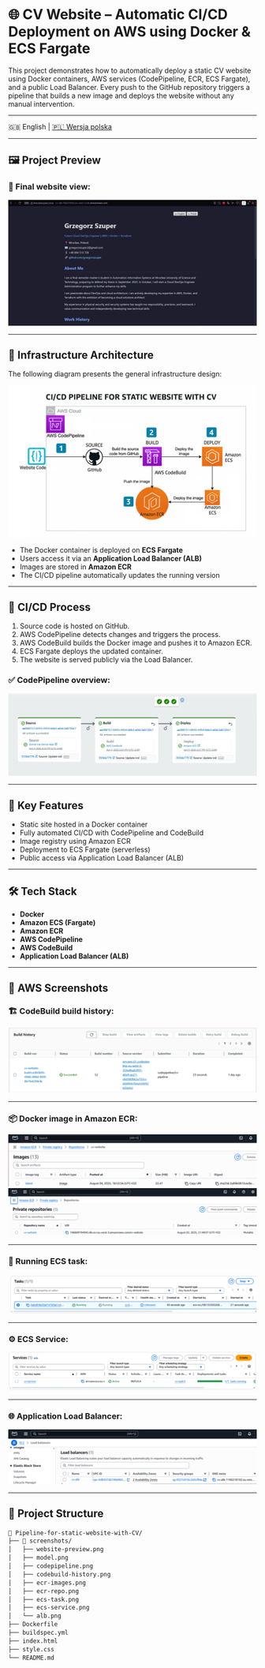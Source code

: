 # 🌐 CV Website – Automatic CI/CD Deployment on AWS using Docker & ECS Fargate

This project demonstrates how to automatically deploy a static CV website using Docker containers, AWS services (CodePipeline, ECR, ECS Fargate), and a public Load Balancer. Every push to the GitHub repository triggers a pipeline that builds a new image and deploys the website without any manual intervention.

---

🇬🇧 English | [🇵🇱 Wersja polska](README_PL.md)

---

## 🖼️ Project Preview

### 📄 Final website view:

![Website preview](screenshots/website-preview.png)

---

## 🧭 Infrastructure Architecture

The following diagram presents the general infrastructure design:

![Architecture model](screenshots/model.png)

- The Docker container is deployed on **ECS Fargate**
- Users access it via an **Application Load Balancer (ALB)**
- Images are stored in **Amazon ECR**
- The CI/CD pipeline automatically updates the running version

---

## 🔄 CI/CD Process

1. Source code is hosted on GitHub.
2. AWS CodePipeline detects changes and triggers the process.
3. AWS CodeBuild builds the Docker image and pushes it to Amazon ECR.
4. ECS Fargate deploys the updated container.
5. The website is served publicly via the Load Balancer.

### ✅ CodePipeline overview:

![CodePipeline](screenshots/codepipeline.png)

---

## 🚀 Key Features

- Static site hosted in a Docker container
- Fully automated CI/CD with CodePipeline and CodeBuild
- Image registry using Amazon ECR
- Deployment to ECS Fargate (serverless)
- Public access via Application Load Balancer (ALB)

---

## 🛠️ Tech Stack

- **Docker**
- **Amazon ECS (Fargate)**
- **Amazon ECR**
- **AWS CodePipeline**
- **AWS CodeBuild**
- **Application Load Balancer (ALB)**

---

## 📸 AWS Screenshots

### 🏗️ CodeBuild build history:

![Build history](screenshots/codebuild-history.png)

---

### 📦 Docker image in Amazon ECR:

![ECR – images](screenshots/ecr-images.png)
![ECR – repository](screenshots/ecr-repo.png)

---

### 🚢 Running ECS task:

![ECS Task](screenshots/ecs-task.png)

---

### ⚙️ ECS Service:

![ECS Service](screenshots/ecs-service.png)

---

### 🌐 Application Load Balancer:

![Load Balancer](screenshots/alb.png)

---

## 📁 Project Structure

```txt
📁 Pipeline-for-static-website-with-CV/
├── 📁 screenshots/
│   ├── website-preview.png
│   ├── model.png
│   ├── codepipeline.png
│   ├── codebuild-history.png
│   ├── ecr-images.png
│   ├── ecr-repo.png
│   ├── ecs-task.png
│   ├── ecs-service.png
│   └── alb.png
├── Dockerfile
├── buildspec.yml
├── index.html
├── style.css
└── README.md
